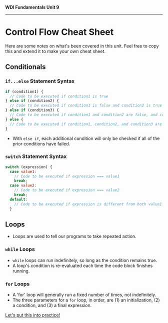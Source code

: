 **WDI Fundamentals Unit 9**

---

# Control Flow Cheat Sheet

Here are some notes on what's been covered in this unit. Feel free to copy this and extend it to make your own cheat sheet.

## Conditionals
### `if...else` Statement Syntax

```javascript
if (condition1) {
  // Code to be executed if condition1 is true
} else if (condition2) {
  // Code to be executed if condition1 is false and condition2 is true
} else if (condition3) {
  // Code to be executed if condition1 and condition2 are false, and condition3 is true
} else {
  // Code to be executed if condition1, condition2, and condition3 are false
}
```


* With `else if`, each additional condition will only be checked if all of the prior conditions have failed.

### `switch` Statement Syntax

```javascript
switch (expression) {
  case value1:
    // Code to be executed if expression === value1
    break;
  case value2:
    // Code to be executed if expression === value2
    break;
  default:
    // Code to be executed if expression is different from both value1 and value2
  }
```

## Loops
* Loops are used to tell our programs to take repeated action.

### `while` Loops
* `while` loops can run indefinitely, so long as the condition remains true.
* A loop's condition is re-evaluated each time the code block finishes running.

### `for` Loops
* A 'for' loop will generally run a fixed number of times, not indefinitely.
* The three parameters for a `for` loop, in order, are (1) an initialization, (2) a condition, and (3) a final expression.

[Let's put this into practice!](09_assessment.md)

